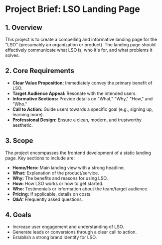 # Project Brief: LSO Landing Page

## 1. Overview

This project is to create a compelling and informative landing page for the "LSO" (presumably an organization or product). The landing page should effectively communicate what LSO is, who it's for, and what problems it solves.

## 2. Core Requirements

*   **Clear Value Proposition:** Immediately convey the primary benefit of LSO.
*   **Target Audience Appeal:** Resonate with the intended users.
*   **Informative Sections:** Provide details on "What," "Why," "How," and "Who."
*   **Call to Action:** Guide users towards a specific goal (e.g., signing up, learning more).
*   **Professional Design:** Ensure a clean, modern, and trustworthy aesthetic.

## 3. Scope

The project encompasses the frontend development of a static landing page. Key sections to include are:
*   **Home/Hero:** Main landing view with a strong headline.
*   **What:** Explanation of the product/service.
*   **Why:** The benefits and reasons for using LSO.
*   **How:** How LSO works or how to get started.
*   **Who:** Testimonials or information about the team/target audience.
*   **Pricing:** If applicable, details on costs.
*   **Q&A:** Frequently asked questions.

## 4. Goals

*   Increase user engagement and understanding of LSO.
*   Generate leads or conversions through a clear call to action.
*   Establish a strong brand identity for LSO.
